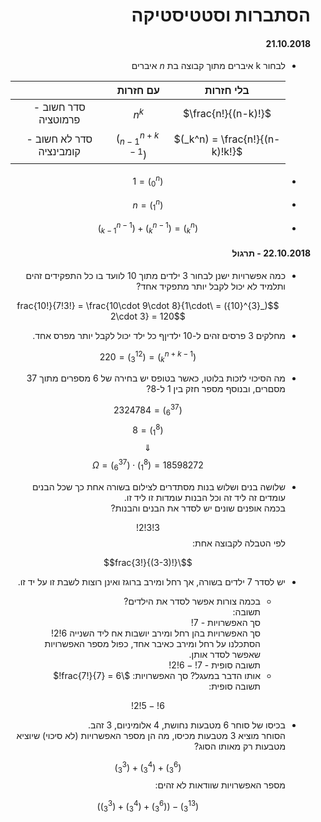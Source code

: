 <style>
    html {
        direction: rtl;
    }
    eqn, table, .katex {
        direction: ltr;
    }
</style>
# הסתברות וסטטיסטיקה
#### 21.10.2018

* לבחור k איברים מתוך קבוצה בת $n$ איברים

    ||עם חזרות|בלי חזרות|
    |:-:|:-:|:-:|
    |סדר חשוב - פרמוטציה|$n^k$|$\frac{n!}{(n-k)!}$|
    |סדר לא חשוב - קומבינציה|$(_{n-1}^{n+k-1})$|$(_k^n) = \frac{n!}{(n-k)!k!}$|
* $$(_0^n) = 1$$
* $$(_1^n) = n$$
* $$(_k^n) = (_{k}^{n-1}) + (_{k-1}^{n-1})$$
#### 22.10.2018 - תרגול
* 
    כמה אפשרויות ישנן לבחור 3 ילדים מתוך 10 לוועד בו כל התפקידים זהים ותלמיד לא יכול לקבל יותר מתפקיד אחד?

    $$(_{3}^{10}) = \frac{10!}{7!3!} = \frac{10\cdot 9\cdot 8}{1\cdot 2\cdot 3} = 120$$
*   מחלקים 3 פרסים זהים ל-10 ילדיןף כל ילד יכול לקבל יותר מפרס אחד.

    $$(_{k}^{n+k-1}) = (_3^{12}) = 220$$
*
    מה הסיכוי לזכות בלוטו, כאשר בטופס יש בחירה של 6 מספרים מתוך 37 מסםרים, ובנוסף מספר חזק בין 1 ל-8?

    $$(_{6}^{37}) = 2324784$$
    $$(_{1}^{8}) = 8$$
    $$\Downarrow$$
    $$\Omega = (_{6}^{37})\cdot (_{1}^{8}) = 18598272$$
*
    שלושה בנים ושלוש בנות מסתדרים לצילום בשורה אחת כך שכל הבנים עומדים זה ליד זה וכל הבנות עומדות זו ליד זו.  
    בכמה אופנים שונים יש לסדר את הבנים והבנות?

    $$3!3!2!$$
     לפי הטבלה לקבוצה אחת:
    
    $$\frac{3!}{(3-3)!}$$

*  
    יש לסדר 7 ילדים בשורה, אך רחל ומירב ברוגז ואינן רוצות לשבת זו על יד זו.  
    * בכמה צורות אפשר לסדר את הילדים?  
    תשובה:  
    סך האפשרויות - $7!$  
    סך האפשרויות בהן רחל ומירב יושבות אח ליד השנייה $6!2!$  
    הסתכלנו על רחל ומירב כאיבר אחד, כפול מספר האפשרויות שאפשר לסדר אותן.  
    תשובה סופית - $7!-6!2!$  
    * אותו הדבר במעגל?
    סך האפשרויות: $\frac{7!}{7} = 6!$  
    תשובה סופית:
    
    $$6!-5!2!$$
*
    בכיסו של סוחר 6 מטבעות נחושת, 4 אלומיניום, 3 זהב.  
    הסוחר מוציא 3 מטבעות מכיסו, מה הן מספר האפשרויות (לא סיכוי) שיוציא מטבעות רק מאותו הסוג?
    
    $$(_{3}^{6}) + (_{3}^{4}) + (_{3}^{3})$$
    מספר האפשרויות שוודאות לא זהים:  

    $$(_{3}^{13}) - ((_{3}^{6}) + (_{3}^{4}) + (_{3}^{3}))$$
